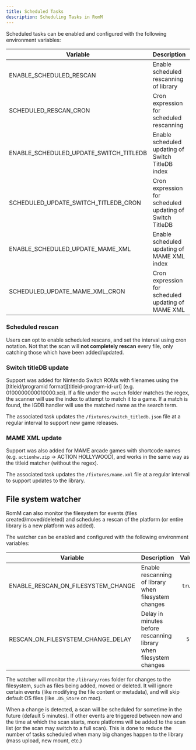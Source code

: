 ```yaml
---
title: Scheduled Tasks
description: Scheduling Tasks in RomM
---
```

Scheduled tasks can be enabled and configured with the following environment variables:

|Variable|Description|Value|
|---|---|:---:|
|ENABLE_SCHEDULED_RESCAN|Enable scheduled rescanning of library|`true`|
|SCHEDULED_RESCAN_CRON|Cron expression for scheduled rescanning|`"0 3 * * *"`|
|ENABLE_SCHEDULED_UPDATE_SWITCH_TITLEDB|Enable scheduled updating of Switch TitleDB index|`true`|
|SCHEDULED_UPDATE_SWITCH_TITLEDB_CRON|Cron expression for scheduled updating of Switch TitleDB|`"0 4 * * *"`|
|ENABLE_SCHEDULED_UPDATE_MAME_XML|Enable scheduled updating of MAME XML index|`true`|
|SCHEDULED_UPDATE_MAME_XML_CRON|Cron expression for scheduled updating of MAME XML|`"0 5 * * *"`|

### Scheduled rescan

Users can opt to enable scheduled rescans, and set the interval using cron notation. Not that the scan will **not completely rescan** every file, only catching those which have been added/updated.

### Switch titleDB update

Support was added for Nintendo Switch ROMs with filenames using the [titleid/programid format][titleid-program-id-url] (e.g. 0100000000010000.xci). If a file under the `switch` folder matches the regex, the scanner will use the index to attempt to match it to a game. If a match is found, the IGDB handler will use the matched name as the search term.

The associated task updates the `/fixtures/switch_titledb.json` file at a regular interval to support new game releases.

### MAME XML update

Support was also added for MAME arcade games with shortcode names (e.g. `actionhw.zip` -> ACTION HOLLYWOOD), and works in the same way as the titleid matcher (without the regex).

The associated task updates the `/fixtures/mame.xml` file at a regular interval to support updates to the library.

## File system watcher

RomM can also monitor the filesystem for events (files created/moved/deleted) and schedules a rescan of the platform (or entire library is a new platform was added).

The watcher can be enabled and configured with the following environment variables:

|Variable|Description|Value|
|---|---|:---:
|ENABLE_RESCAN_ON_FILESYSTEM_CHANGE|Enable rescanning of library when filesystem changes|`true`
|RESCAN_ON_FILESYSTEM_CHANGE_DELAY|Delay in minutes before rescanning library when filesystem changes|`5`|

The watcher will monitor the `/library/roms` folder for changes to the filesystem, such as files being added, moved or deleted. It will ignore certain events (like modifying the file content or metadata), and will skip default OS files (like `.DS_Store` on mac).

When a change is detected, a scan will be scheduled for sometime in the future (default 5 minutes). If other events are triggered between now and the time at which the scan starts, more platforms will be added to the scan list (or the scan may switch to a full scan). This is done to reduce the number of tasks scheduled when many big changes happen to the library (mass upload, new mount, etc.)

